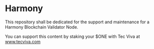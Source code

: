 # Harmony

This repository shall be dedicated for the support and maintenance for a Harmony Blockchain Validator Node.

You can support this content by staking your $ONE with Tec Viva at www.tecviva.com
